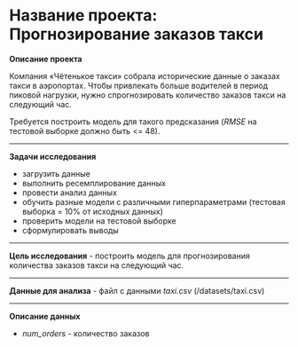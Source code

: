 # Название проекта: Прогнозирование заказов такси

**Описание проекта**

Компания «Чётенькое такси» собрала исторические данные о заказах такси в аэропортах. Чтобы привлекать больше водителей в период пиковой нагрузки, нужно спрогнозировать количество заказов такси на следующий час.

Требуется построить модель для такого предсказания (*RMSE* на тестовой выборке должно быть <= 48).

---
**Задачи исследования**

* загрузить данные
* выполнить ресемплирование данных
* провести анализ данных
* обучить разные модели с различными гиперпараметрами (тестовая выборка = 10% от исходных данных)
* проверить модели на тестовой выборке
* сформулировать выводы

---
**Цель исследования** - построить модель для прогнозирования количества заказов такси на следующий час.

---
**Данные для анализа** - файл с данными *taxi.csv* (/datasets/taxi.csv)

---
**Описание данных**

* *num_orders* - количество заказов
